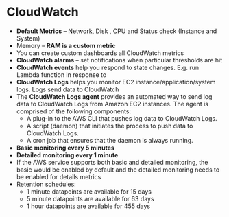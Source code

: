 # CloudWatch

* **Default Metrics** – Network, Disk , CPU and Status check \(Instance and System\)
* Memory – **RAM is a custom metric**
* You can create custom dashboards all CloudWatch metrics
* **CloudWatch alarms** – set notifications when particular thresholds are hit
* **CloudWatch events** help you respond to state changes. E.g. run Lambda function in response to
* **CloudWatch Logs** helps you monitor EC2 instance/application/system logs. Logs send data to CloudWatch
* The **CloudWatch Logs agent** provides an automated way to send log data to CloudWatch Logs from Amazon EC2 instances. The agent is comprised of the following components:
  * A plug-in to the AWS CLI that pushes log data to CloudWatch Logs.
  * A script \(daemon\) that initiates the process to push data to CloudWatch Logs.
  * A cron job that ensures that the daemon is always running.
* **Basic monitoring every 5 minutes**
* **Detailed monitoring every 1 minute**
* If the AWS service supports both basic and detailed monitoring, the basic would be enabled by default and the detailed monitoring needs to be enabled for details metrics
* Retention schedules:
  * 1 minute datapoints are available for 15 days
  * 5 minute datapoints are available for 63 days
  * 1 hour datapoints are available for 455 days



